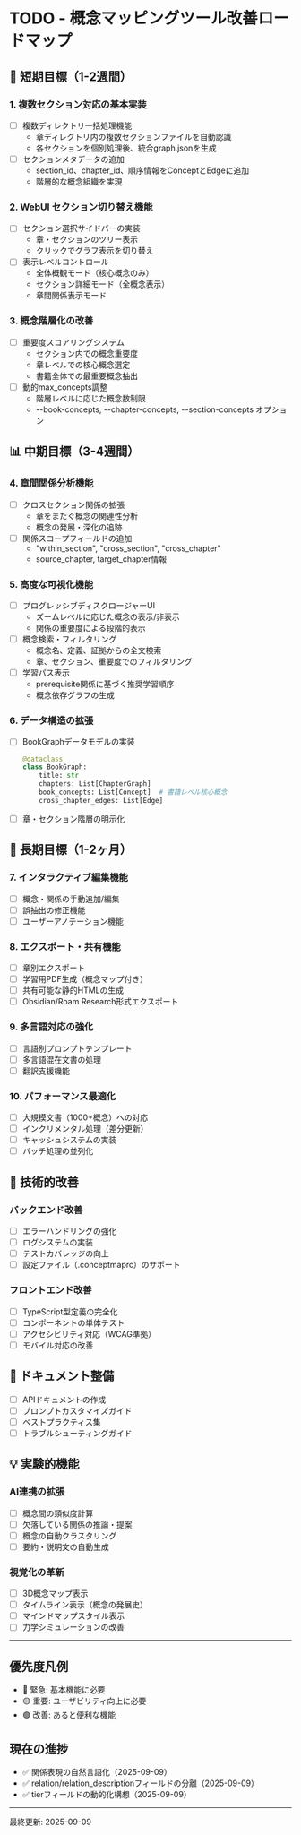 # TODO - 概念マッピングツール改善ロードマップ

## 🎯 短期目標（1-2週間）

### 1. 複数セクション対応の基本実装
- [ ] 複数ディレクトリ一括処理機能
  - 章ディレクトリ内の複数セクションファイルを自動認識
  - 各セクションを個別処理後、統合graph.jsonを生成
- [ ] セクションメタデータの追加
  - section_id、chapter_id、順序情報をConceptとEdgeに追加
  - 階層的な概念組織を実現

### 2. WebUI セクション切り替え機能
- [ ] セクション選択サイドバーの実装
  - 章・セクションのツリー表示
  - クリックでグラフ表示を切り替え
- [ ] 表示レベルコントロール
  - 全体概観モード（核心概念のみ）
  - セクション詳細モード（全概念表示）
  - 章間関係表示モード

### 3. 概念階層化の改善
- [ ] 重要度スコアリングシステム
  - セクション内での概念重要度
  - 章レベルでの核心概念選定
  - 書籍全体での最重要概念抽出
- [ ] 動的max_concepts調整
  - 階層レベルに応じた概念数制限
  - --book-concepts, --chapter-concepts, --section-concepts オプション

## 📊 中期目標（3-4週間）

### 4. 章間関係分析機能
- [ ] クロスセクション関係の拡張
  - 章をまたぐ概念の関連性分析
  - 概念の発展・深化の追跡
- [ ] 関係スコープフィールドの追加
  - "within_section", "cross_section", "cross_chapter"
  - source_chapter, target_chapter情報

### 5. 高度な可視化機能
- [ ] プログレッシブディスクロージャーUI
  - ズームレベルに応じた概念の表示/非表示
  - 関係の重要度による段階的表示
- [ ] 概念検索・フィルタリング
  - 概念名、定義、証拠からの全文検索
  - 章、セクション、重要度でのフィルタリング
- [ ] 学習パス表示
  - prerequisite関係に基づく推奨学習順序
  - 概念依存グラフの生成

### 6. データ構造の拡張
- [ ] BookGraphデータモデルの実装
  ```python
  @dataclass
  class BookGraph:
      title: str
      chapters: List[ChapterGraph]
      book_concepts: List[Concept]  # 書籍レベル核心概念
      cross_chapter_edges: List[Edge]
  ```
- [ ] 章・セクション階層の明示化

## 🚀 長期目標（1-2ヶ月）

### 7. インタラクティブ編集機能
- [ ] 概念・関係の手動追加/編集
- [ ] 誤抽出の修正機能
- [ ] ユーザーアノテーション機能

### 8. エクスポート・共有機能
- [ ] 章別エクスポート
- [ ] 学習用PDF生成（概念マップ付き）
- [ ] 共有可能な静的HTMLの生成
- [ ] Obsidian/Roam Research形式エクスポート

### 9. 多言語対応の強化
- [ ] 言語別プロンプトテンプレート
- [ ] 多言語混在文書の処理
- [ ] 翻訳支援機能

### 10. パフォーマンス最適化
- [ ] 大規模文書（1000+概念）への対応
- [ ] インクリメンタル処理（差分更新）
- [ ] キャッシュシステムの実装
- [ ] バッチ処理の並列化

## 🔧 技術的改善

### バックエンド改善
- [ ] エラーハンドリングの強化
- [ ] ログシステムの実装
- [ ] テストカバレッジの向上
- [ ] 設定ファイル（.conceptmaprc）のサポート

### フロントエンド改善  
- [ ] TypeScript型定義の完全化
- [ ] コンポーネントの単体テスト
- [ ] アクセシビリティ対応（WCAG準拠）
- [ ] モバイル対応の改善

## 📝 ドキュメント整備
- [ ] APIドキュメントの作成
- [ ] プロンプトカスタマイズガイド
- [ ] ベストプラクティス集
- [ ] トラブルシューティングガイド

## 💡 実験的機能

### AI連携の拡張
- [ ] 概念間の類似度計算
- [ ] 欠落している関係の推論・提案
- [ ] 概念の自動クラスタリング
- [ ] 要約・説明文の自動生成

### 視覚化の革新
- [ ] 3D概念マップ表示
- [ ] タイムライン表示（概念の発展史）
- [ ] マインドマップスタイル表示
- [ ] 力学シミュレーションの改善

---

## 優先度凡例
- 🔴 緊急: 基本機能に必要
- 🟡 重要: ユーザビリティ向上に必要
- 🟢 改善: あると便利な機能

## 現在の進捗
- ✅ 関係表現の自然言語化（2025-09-09）
- ✅ relation/relation_descriptionフィールドの分離（2025-09-09）
- ✅ tierフィールドの動的化構想（2025-09-09）

---

最終更新: 2025-09-09